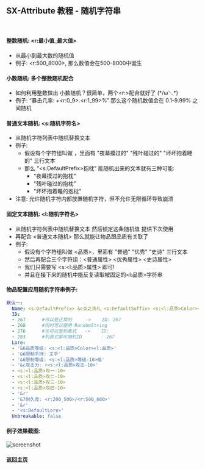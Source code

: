## SX-Attribute 教程 - 随机字符串

<br>

#### 整数随机: <r:最小值_最大值>

* 从最小到最大数的随机值
* 例子: <r:500_8000>, 那么数值会在500-8000中诞生

#### 小数随机: 多个整数随机配合

* 如何利用整数做出 小数随机？很简单，两个<r:>配合就好了 (\*/ω＼\*)
* 例子: “暴击几率: +<r:0_9>.<r:1_99>%” 那么这个随机数值会在 0.1-9.99% 之间随机

#### 普通文本随机: <s:随机字符名> 

* 从随机字符列表中随机替换文本
* 例子: 
  * 假设有个字符组叫做 <DefaultPrefix>，里面有 "夜幕摸过的" "残叶碰过的" "坏坏抱着睡的" 三行文本
  * 那么 "<s:DefaultPrefix>抱枕" 能随机出来的文本就有三种可能:
    * "夜幕摸过的抱枕"
    * "残叶碰过的抱枕"
    * "坏坏抱着睡的抱枕"
* 注意: 允许随机字符内部放置随机字符，但不允许无限循环导致崩溃

#### 固定文本随机: <l:随机字符名> 

* 从随机字符列表中随机替换文本 然后锁定这条随机值 提供下次使用
* 再配合 <普通文本随机> 那么就能让物品跟品质有关联了
* 例子:
  * 假设有个字符组叫做 <品质>，里面有 "普通" "优秀" "史诗" 三行文本
  * 然后再配合三个字符组：<普通属性> <优秀属性> <史诗属性>
  * 我们只需要写 <s:<l:品质>属性> 即可!
  * 并且在接下来的随机中能反复读取被固定的<l:品质>字符串
  
#### 物品配置应用随机字符串例子:

```yml
默认一:
  Name: <s:DefaultPrefix> &c炎之洗礼 <s:DefaultSuffix> <s:<l:品质>Color><l:品质>
  ID:         
  - 267      #可以是正常的     ->    ID: 267
  - 268      #同时可以使用 RandomString
  - 276      #也可以是列表式   ->    ID:
  - 283      #列表式即可随机ID       - 267
  Lore:
  - '&6品质等级: <s:<l:品质>Color><l:品质>'
  - '&6限制手持: 主手'
  - '&6限制等级: <s:<l:品质>等级-10>级'
  - '&c攻击力: +<s:<l:品质>攻击-10>'
  - <s:<l:品质>攻一-10>
  - <s:<l:品质>攻二-10>
  - <s:<l:品质>攻三-10>
  - <s:<l:品质>攻四-10>
  - '&r'
  - '&7耐久度: <r:200_500>/<r:500_600>'
  - '&r'
  - '<s:DefaultLore>'
  Unbreakable: false
```

#### 例子效果截图:

![screenshot](https://i.loli.net/2018/06/06/5b178cf28cb0f.jpg)

#### [返回主页](../../README.md)
